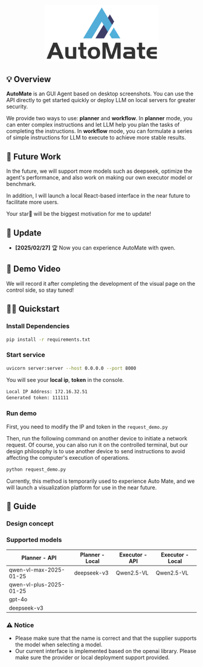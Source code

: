 <h2 align="center">
    <img src="./assets/AutoMate_logo.png" alt="Logo" width="300">
</h2>

## 💡 Overview

**AutoMate** is an GUI Agent based on desktop screenshots. You can use the API directly to get started quickly or deploy LLM on local servers for greater security.

We provide two ways to use: **planner** and **workflow**. In **planner** mode, you can enter complex instructions and let LLM help you plan the tasks of completing the instructions. In **workflow** mode, you can formulate a series of simple instructions for LLM to execute to achieve more stable results.

## 🤔 Future Work

In the future, we will support more models such as deepseek, optimize the agent's performance, and also work on making our own executor model or benchmark. 

In addition, I will launch a local React-based interface in the near future to facilitate more users.

Your star🌟 will be the biggest motivation for me to update!

## 📰 Update

- **[2025/02/27]** 🏆 Now you can experience AutoMate with qwen.

## 🎥 Demo Video

We will record it after completing the development of the visual page on the control side, so stay tuned!

## 👨‍💻 Quickstart

### Install Dependencies
```bash
pip install -r requirements.txt
```
### Start service
```bash
uvicorn server:server --host 0.0.0.0 --port 8000
```
You will see your **local ip**, **token** in the console.
```bash
Local IP Address: 172.16.32.51
Generated token: 111111
```
### Run demo
First, you need to modify the IP and token in the `request_demo.py` 

Then, run the following command on another device to initiate a network request. Of course, you can also run it on the controlled terminal, but our design philosophy is to use another device to send instructions to avoid affecting the computer's execution of operations.
```bash
python request_demo.py
```
Currently, this method is temporarily used to experience Auto Mate, and we will launch a visualization platform for use in the near future.


## 📖 Guide

### Design concept

### Supported models
| Planner - API           | Planner - Local         | Executor - API          | Executor - Local        |
|-------------------------|-------------------------|-------------------------|-------------------------|
| qwen-vl-max-2025-01-25  | deepseek-v3             | Qwen2.5-VL              | Qwen2.5-VL              |
| qwen-vl-plus-2025-01-25 |                         |                         |                         |
| gpt-4o                  |                         |                         |                         |
| deepseek-v3             |                         |                         |                         |

### ⚠️ Notice
- Please make sure that the name is correct and that the supplier supports the model when selecting a model.
- Our current interface is implemented based on the openai library. Please make sure the provider or local deployment support provided.